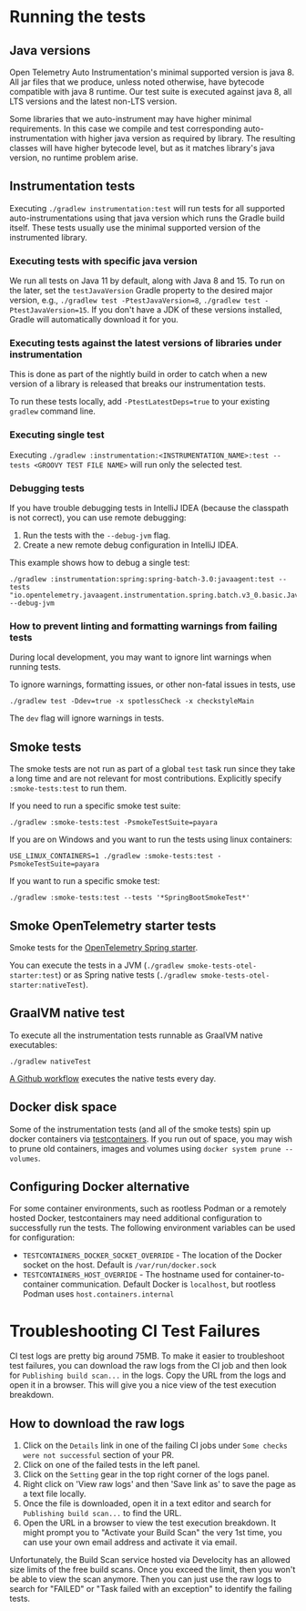 # Running the tests

## Java versions

Open Telemetry Auto Instrumentation's minimal supported version is java 8.
All jar files that we produce, unless noted otherwise, have bytecode
compatible with java 8 runtime. Our test suite is executed against
java 8, all LTS versions and the latest non-LTS version.

Some libraries that we auto-instrument may have higher minimal requirements.
In this case we compile and test corresponding auto-instrumentation with
higher java version as required by library. The resulting classes will have
higher bytecode level, but as it matches library's java version, no runtime
problem arise.

## Instrumentation tests

Executing `./gradlew instrumentation:test` will run tests for all supported
auto-instrumentations using that java version which runs the Gradle build
itself. These tests usually use the minimal supported version of the
instrumented library.

### Executing tests with specific java version

We run all tests on Java 11 by default, along with Java 8 and 15. To run on the later, set the
`testJavaVersion` Gradle property to the desired major version, e.g., `./gradlew test -PtestJavaVersion=8`,
`./gradlew test -PtestJavaVersion=15`. If you don't have a JDK of these versions
installed, Gradle will automatically download it for you.

### Executing tests against the latest versions of libraries under instrumentation

This is done as part of the nightly build in order to catch when a new version of a library is
released that breaks our instrumentation tests.

To run these tests locally, add `-PtestLatestDeps=true` to your existing `gradlew` command line.

### Executing single test

Executing `./gradlew :instrumentation:<INSTRUMENTATION_NAME>:test --tests <GROOVY TEST FILE NAME>` will run only the selected test.

### Debugging tests

If you have trouble debugging tests in IntelliJ IDEA (because the classpath is not correct),
you can use remote debugging:

1. Run the tests with the `--debug-jvm` flag.
2. Create a new remote debug configuration in IntelliJ IDEA.

This example shows how to debug a single test:

```shell
./gradlew :instrumentation:spring:spring-batch-3.0:javaagent:test --tests "io.opentelemetry.javaagent.instrumentation.spring.batch.v3_0.basic.JavaConfigBatchJobTest.shouldTraceTaskletJobStep" --debug-jvm
```

### How to prevent linting and formatting warnings from failing tests

During local development, you may want to ignore lint warnings when running tests.

To ignore warnings, formatting issues, or other non-fatal issues in tests, use

```
./gradlew test -Ddev=true -x spotlessCheck -x checkstyleMain
```

The `dev` flag will ignore warnings in tests.

## Smoke tests

The smoke tests are not run as part of a global `test` task run since they take a long time and are
not relevant for most contributions. Explicitly specify `:smoke-tests:test` to run them.

If you need to run a specific smoke test suite:

```
./gradlew :smoke-tests:test -PsmokeTestSuite=payara
```

If you are on Windows and you want to run the tests using linux containers:

```
USE_LINUX_CONTAINERS=1 ./gradlew :smoke-tests:test -PsmokeTestSuite=payara
```

If you want to run a specific smoke test:

```
./gradlew :smoke-tests:test --tests '*SpringBootSmokeTest*'
```

## Smoke OpenTelemetry starter tests

Smoke tests for the [OpenTelemetry Spring starter](../../instrumentation/spring/starters/spring-boot-starter/README.md).

You can execute the tests in a JVM (`./gradlew smoke-tests-otel-starter:test`) or as Spring native tests (`./gradlew smoke-tests-otel-starter:nativeTest`).

## GraalVM native test

To execute all the instrumentation tests runnable as GraalVM native executables:

```
./gradlew nativeTest
```

[A Github workflow](../../.github/workflows/native-tests-daily.yml) executes the native tests every day.

## Docker disk space

Some of the instrumentation tests (and all of the smoke tests) spin up docker containers via
[testcontainers](https://www.testcontainers.org/). If you run out of space, you may wish to prune
old containers, images and volumes using `docker system prune --volumes`.

## Configuring Docker alternative

For some container environments, such as rootless Podman or a remotely hosted Docker,
testcontainers may need additional configuration to successfully run the tests.
The following environment variables can be used for configuration:
 - `TESTCONTAINERS_DOCKER_SOCKET_OVERRIDE` - The location of the Docker socket on the host. Default is `/var/run/docker.sock`
 - `TESTCONTAINERS_HOST_OVERRIDE` - The hostname used for container-to-container communication. Default Docker is `localhost`, but rootless Podman uses `host.containers.internal`

# Troubleshooting CI Test Failures

CI test logs are pretty big around 75MB. To make it easier to troubleshoot test failures, you can download the raw logs from the CI job and then look for
`Publishing build scan...` in the logs. Copy the URL from the logs and open it in a browser. This will give you a nice view of the test execution breakdown.

## How to download the raw logs

1. Click on the `Details` link in one of the failing CI jobs under `Some checks were not successful` section of your PR.
2. Click on one of the failed tests in the left panel.
3. Click on the `Setting` gear in the top right corner of the logs panel.
4. Right click on 'View raw logs' and then 'Save link as' to save the page as a text file locally.
5. Once the file is downloaded, open it in a text editor and search for `Publishing build scan...` to find the URL.
6. Open the URL in a browser to view the test execution breakdown. It might prompt you to "Activate your Build Scan" the very 1st time, you can use your own email address and activate it via email.

Unfortunately, the Build Scan service hosted via Develocity has an allowed size limits of the free build scans. Once you exceed the limit, then you won't be able to view the scan anymore.
Then you can just use the raw logs to search for "FAILED" or "Task failed with an exception" to identify the failing tests.
